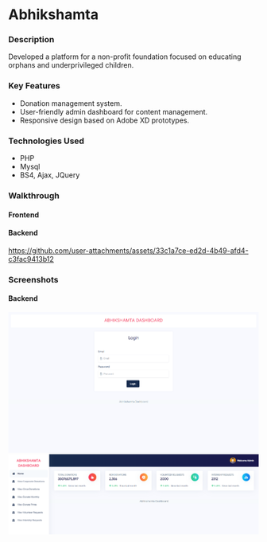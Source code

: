 # Abhikshamta

### Description
Developed a platform for a non-profit foundation focused on educating orphans and underprivileged children.

### Key Features
- Donation management system.
- User-friendly admin dashboard for content management.
- Responsive design based on Adobe XD prototypes.

### Technologies Used
- PHP
- Mysql
- BS4, Ajax, JQuery

### Walkthrough
#### Frontend

#### Backend
https://github.com/user-attachments/assets/33c1a7ce-ed2d-4b49-afd4-c3fac9413b12


### Screenshots
#### Backend
![Screenshot 1](./Login.png)
![Screenshot 2](./Dashboard.png)
